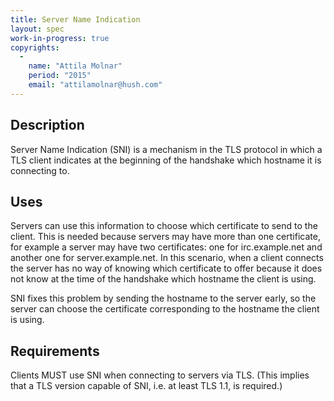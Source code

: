 ```yaml
---
title: Server Name Indication
layout: spec
work-in-progress: true
copyrights:
  -
    name: "Attila Molnar"
    period: "2015"
    email: "attilamolnar@hush.com"
---
```


## Description

Server Name Indication (SNI) is a mechanism in the TLS protocol in which a TLS
client indicates at the beginning of the handshake which hostname it is
connecting to.

## Uses

Servers can use this information to choose which certificate to send to the
client. This is needed because servers may have more than one certificate, for
example a server may have two certificates: one for irc.example.net and another
one for server.example.net. In this scenario, when a client connects the server
has no way of knowing which certificate to offer because it does not know at the
time of the handshake which hostname the client is using.

SNI fixes this problem by sending the hostname to the server early, so the
server can choose the certificate corresponding to the hostname the client is
using.

## Requirements

Clients MUST use SNI when connecting to servers via TLS. (This implies that a TLS
version capable of SNI, i.e. at least TLS 1.1, is required.)
